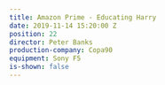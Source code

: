 ```yaml
---
title: Amazon Prime - Educating Harry
date: 2019-11-14 15:20:00 Z
position: 22
director: Peter Banks
production-company: Copa90
equipment: Sony F5
is-shown: false
---
```


